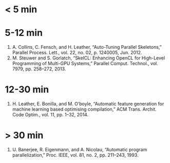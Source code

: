 # < 5 min

# 5-12 min

1. A. Collins, C. Fensch, and H. Leather, “Auto-Tuning Parallel
   Skeletons,” Parallel Process. Lett., vol. 22, no. 02, p. 1240005,
   Jun. 2012.
1. M. Steuwer and S. Gorlatch, “SkelCL: Enhancing OpenCL for
   High-Level Programming of Multi-GPU Systems,” Parallel
   Comput. Technol., vol. 7979, pp. 258–272, 2013.

# 12-30 min

1. H. Leather, E. Bonilla, and M. O’boyle, “Automatic feature
   generation for machine learning based optimising compilation,” ACM
   Trans. Archit. Code Optim., vol. 11, pp. 1–32, 2014.

# > 30 min

1. U. Banerjee, R. Eigenmann, and A. Nicolau, “Automatic program
   parallelization,” Proc. IEEE, vol. 81, no. 2, pp. 211–243, 1993.
